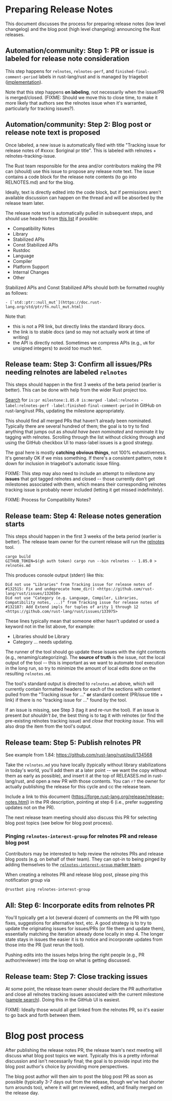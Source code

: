 # Preparing Release Notes

This document discusses the process for preparing release notes (low level
changelog) and the blog post (high level changelog) announcing the Rust
releases.

## Automation/community: Step 1: PR or issue is labeled for release note consideration

This step happens for `relnotes`, `relnotes-perf`, and `finished-final-comment-period`
labels in rust-lang/rust and is managed by triagebot
([implementation](https://github.com/rust-lang/triagebot/blob/38b904f010338e3847bf1eba651356985c6f1df1/src/handlers/relnotes.rs#L67)).

Note that this step happens **on labeling**, not necessarily when the issue/PR
is merged/closed. (FIXME: Should we move this to close time, to make it more
likely that authors see the relnotes issue when it's warranted, particularly
for tracking issues?).

## Automation/community: Step 2: Blog post or release note text is proposed

Once labeled, a new issue is automatically filed with title "Tracking issue for
release notes of #xxxx: $original pr title". This is labeled with relnotes +
relnotes-tracking-issue.

The Rust team responsible for the area and/or contributors making the PR can
(should) use this issue to propose any release note text. The issue contains a
code block for the release note contents (to go into RELNOTES.md) and for the blog.

Ideally, text is directly edited into the code block, but if permissions aren't
available discussion can happen on the thread and will be absorbed by the
release team later.

The release note text is automatically pulled in subsequent steps, and should use headers from [this list] if possible:

[this list]: https://github.com/rust-lang/relnotes/blob/21ed8b35851a34cae062bb342810a0280bbd19d7/src/main.rs#L454-L463

* Compatibility Notes
* Library
* Stabilized APIs
* Const Stabilized APIs
* Rustdoc
* Language
* Compiler
* Platform Support
* Internal Changes
* Other

Stabilized APIs and Const Stabilized APIs should both be formatted roughly as follows:

```
- [`std::ptr::null_mut`](https://doc.rust-lang.org/std/ptr/fn.null_mut.html)
```

Note that:

* this is not a PR link, but directly links the standard library docs.
* the link is to stable docs (and so may not actually work at time of writing)
* the API is directly noted. Sometimes we compress APIs (e.g., `uN` for
  unsigned integers) to avoid too much text.

## Release team: Step 3: Confirm all issues/PRs needing relnotes are labeled `relnotes`

This steps should happen in the first 3 weeks of the beta period (earlier is
better). This can be done with help from the wider Rust project too.

[Search] for `is:pr milestone:1.85.0 is:merged -label:relnotes -label:relnotes-perf -label:finished-final-comment-period` in GitHub on rust-lang/rust PRs, updating the milestone appropriately.

This should find all merged PRs that haven't already been nominated. Typically
there are several hundred of them; the goal is to try to find anything that
jumps out as *should have been nominated* and nominate it by tagging with
relnotes. Scrolling through the list without clicking through and using the
GitHub checkbox UI to mass-label issues is a good strategy.

The goal here is mostly **catching obvious things**, not 100% exhaustiveness.
It's generally OK if we miss something. If there's a consistent pattern, note
it down for inclusion in triagebot's automatic issue filing.

[Search]: https://github.com/rust-lang/rust/pulls?q=is%3Apr+milestone%3A1.85.0+is%3Amerged+-label%3Arelnotes+-label%3Arelnotes-perf+-label%3Afinished-final-comment-period

FIXME: This step may also need to include an attempt to milestone any
**issues** that got tagged relnotes and closed -- those currently don't get
milestones associated with them, which means their corresponding relnotes
tracking issue is probably never included (letting it get missed indefinitely).

FIXME: Process for Compatibility Notes?

## Release team: Step 4: Release notes generation starts

This steps should happen in the first 3 weeks of the beta period (earlier is
better). The release team owner for the current release will run the [relnotes]
tool.

```shell
cargo build
GITHUB_TOKEN=$(gh auth token) cargo run --bin relnotes -- 1.85.0 > relnotes.md
```

This produces console output (stderr) like this:

```text
Did not use "Libraries" from Tracking issue for release notes of #132515: Fix and undeprecate home_dir() <https://github.com/rust-lang/rust/issues/132650>
Did not use "Category (e.g. Language, Compiler, Libraries, Compatibility notes, ...)" from Tracking issue for release notes of #132187: Add Extend impls for tuples of arity 1 through 12 <https://github.com/rust-lang/rust/issues/133975>
```

These lines typically mean that someone either hasn't updated or used a keyword not in the list above, for example:

* Libraries should be Library
* Category ... needs updating.

The runner of the tool should go update these issues with the right contents
(e.g., renaming/categorizing). The **source of truth** is the issue, not the
local output of the tool -- this is important as we want to automate tool
execution in the long run, so try to minimize the amount of local edits done on
the resulting `relnotes.md`.

The tool's standard output is directed to `relnotes.md` above, which will
currently contain formatted headers for each of the sections with content
pulled from the "Tracking issue for ..." **or** standard content (PR/issue
title + link) if there is no "tracking issue for ..." found by the tool.

If an issue is missing, see Step 3 (tag it and re-run the tool). If an issue is
present *but shouldn't be*, the best thing is to tag it with relnotes (or find
the pre-existing relnotes tracking issue) and *close that tracking issue*. This
will also drop the item from the tool's output.

## Release team: Step 5: Publish relnotes PR

See example from 1.84: <https://github.com/rust-lang/rust/pull/134568>

Take the `relnotes.md` you have locally (typically without library
stabilizations in today's world, you'll add them at a later point -- we want
the copy without them as early as possible), and insert it at the top of
RELEASES.md in rust-lang/rust, and open a new PR with those contents. You can
`r?` the owner for actually publishing the release for this cycle and cc the
release team.

Include a link to this document (https://forge.rust-lang.org/release/release-notes.html)
in the PR description, pointing at step 6 (i.e., prefer suggesting updates not on the PR).

The next release team meeting should also discuss this PR for selecting blog
post topics (see below for blog post process).

### Pinging `relnotes-interest-group` for relnotes PR and release blog post

Contributors may be interested to help review the relnotes PRs and release
blog posts (e.g. on behalf of their team). They can opt-in to being pinged by
adding themselves to the
[`relnotes-interest-group` marker team][relnotes-interest-group].

When creating a relnotes PR and release blog post, please ping this
notification group via

```
@rustbot ping relnotes-interest-group
```

[relnotes-interest-group]: https://github.com/rust-lang/team/blob/master/teams/relnotes-interest-group.toml

## All: Step 6: Incorporate edits from relnotes PR

You'll typically get a lot (several dozen) of comments on the PR with typo
fixes, suggestions for alternative text, etc. A good strategy is to try to
update the originating issues for issues/PRs (or file them and update them),
essentially matching the iteration already done locally in step 4. The longer
state stays in issues the easier it is to notice and incorporate updates from
those into the PR (just rerun the tool).

Pushing edits into the issues helps bring the right people (e.g., PR
author/reviewer) into the loop on what is getting discussed.

## Release team: Step 7: Close tracking issues

At some point, the release team owner should declare the PR authoritative and
close all relnotes tracking issues associated with the current milestone ([sample search](https://github.com/rust-lang/rust/issues?q=is%3Aissue%20state%3Aopen%20milestone%3A1.85.0%20label%3Arelnotes-tracking-issue)). Doing this in the GitHub UI is easiest.

FIXME: Ideally those would all get linked from the relnotes PR, so it's easier
to go back and forth between them.

# Blog post process

After publishing the release notes PR, the release team's next meeting will
discuss what blog post topics we want. Typically this is a pretty informal
discussion and isn't necessarily final; the goal is to provide input into the
blog post author's choice by providing more perspectives.

The blog post author will then aim to post the blog post PR as soon as possible
(typically 3-7 days out from the release, though we've had shorter turn arounds
too), where it will get reviewed, edited, and finally merged on the release day.

[relnotes]: https://github.com/rust-lang/relnotes
